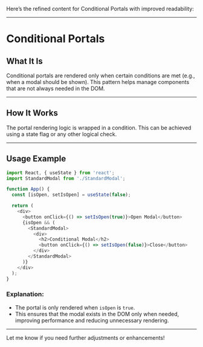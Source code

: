 Here’s the refined content for Conditional Portals with improved readability:

---

# Conditional Portals

## What It Is
Conditional portals are rendered only when certain conditions are met (e.g., when a modal should be shown). This pattern helps manage components that are not always needed in the DOM.

---

## How It Works
The portal rendering logic is wrapped in a condition. This can be achieved using a state flag or any other logical check.

---

## Usage Example

```javascript
import React, { useState } from 'react';
import StandardModal from './StandardModal';

function App() {
  const [isOpen, setIsOpen] = useState(false);

  return (
    <div>
      <button onClick={() => setIsOpen(true)}>Open Modal</button>
      {isOpen && (
        <StandardModal>
          <div>
            <h2>Conditional Modal</h2>
            <button onClick={() => setIsOpen(false)}>Close</button>
          </div>
        </StandardModal>
      )}
    </div>
  );
}
```

### Explanation:
- The portal is only rendered when `isOpen` is `true`.
- This ensures that the modal exists in the DOM only when needed, improving performance and reducing unnecessary rendering.

---

Let me know if you need further adjustments or enhancements!
